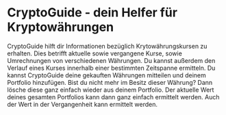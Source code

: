# CryptoGuide - dein Helfer für Kryptowährungen
CryptoGuide hilft dir Informationen bezüglich Krytowährungskursen zu erhalten.
Dies betrifft aktuelle sowie vergangene Kurse, sowie Umrechnungen von verschiedenen Währungen.
Du kannst außerdem den Verlauf eines Kurses innerhalb einer bestimmten Zeitspanne ermitteln.
Du kannst CryptoGuide deine gekauften Währungen mitteilen und deinem Portfolio hinzufügen.
Bist du nicht mehr im Besitz dieser Währung? Dann lösche diese ganz einfach wieder aus deinem Portfolio.
Der aktuelle Wert deines gesamten Portfolios kann dann ganz einfach ermittelt werden.
Auch der Wert in der Vergangenheit kann ermittelt werden.
